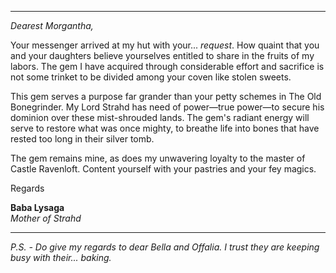 
---

_Dearest Morgantha,_

Your messenger arrived at my hut with your... _request_. How quaint that you and your daughters believe yourselves entitled to share in the fruits of my labors. The gem I have acquired through considerable effort and sacrifice is not some trinket to be divided among your coven like stolen sweets.

This gem serves a purpose far grander than your petty schemes in The Old Bonegrinder. My Lord Strahd has need of power—true power—to secure his dominion over these mist-shrouded lands. The gem's radiant energy will serve to restore what was once mighty, to breathe life into bones that have rested too long in their silver tomb.

The gem remains mine, as does my unwavering loyalty to the master of Castle Ravenloft.
Content yourself with your pastries and your fey magics.

Regards

**Baba Lysaga**  
_Mother of Strahd_

---

_P.S. - Do give my regards to dear Bella and Offalia. I trust they are keeping busy with their... baking._